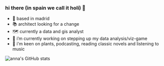 ### hi there (in spain we call it holi) 👋

<!--
**annassanchez/annassanchez** is a ✨ _special_ ✨ repository because its `README.md` (this file) appears on your GitHub profile.

Here are some ideas to get you started:-->

- 📍 based in madrid
- 📚 architect looking for a change
- 🗺️ currently a data and gis analyst
- 🔭 i’m currently working on stepping up my data analysis/viz-game
- 🌱 i'm keen on plants, podcasting, reading classic novels and listening to music

![anna's GitHub stats](https://github-readme-stats.vercel.app/api?username=annassanchez&theme=dark&show_icons=true)
